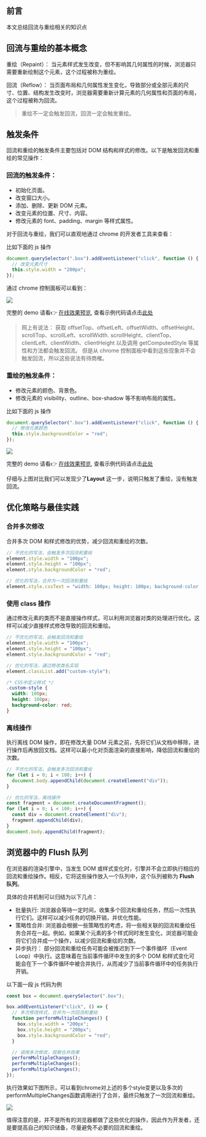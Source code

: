 ## 前言

本文总结回流与重绘相关的知识点

## 回流与重绘的基本概念

重绘（Repaint）： 当元素样式发生改变，但不影响其几何属性的时候，浏览器只需要重新绘制这个元素，这个过程被称为重绘。

回流（Reflow）： 当页面布局和几何属性发生变化，导致部分或全部元素的尺寸、位置、结构发生改变时，浏览器需要重新计算元素的几何属性和页面的布局，这个过程被称为回流。

> 重绘不一定会触发回流，回流一定会触发重绘。

## 触发条件

回流和重绘的触发条件主要包括对 DOM 结构和样式的修改。以下是触发回流和重绘的常见操作：

### 回流的触发条件：

- 初始化页面。
- 改变窗口大小。
- 添加、删除、更新 DOM 元素。
- 改变元素的位置、尺寸、内容。
- 修改元素的 font、padding、margin 等样式属性。

对于回流与重绘，我们可以直观地通过 chrome 的开发者工具来查看：

比如下面的 js 操作

```js
document.querySelector(".box").addEventListener("click", function () {
  // 改变元素尺寸
  this.style.width = "200px";
});
```

通过 chrome 控制面板可以看到：

![](https://cdn.jsdelivr.net/gh/chenxiaoyao6228/cloudimg@main/2023/repaint-screenshot-1.png)

完整的 demo 请看👉 [在线效果预览](https://chenxiaoyao6228.github.io/html-preview/?https://github.com/chenxiaoyao6228/fe-notes/blob/main/性能优化/_demo/reflow-repaint/change-resize.html), 查看示例代码请点击[此处](./_demo/reflow-repaint/change-resize.html)

> 网上有说法： 获取 offsetTop、offsetLeft、offsetWidth、offsetHeight、scrollTop、scrollLeft、scrollWidth.
> scrollHeight、clientTop、clientLeft、clientWidth、clientHeight 以及调用 getComputedStyle 等属性和方法都会触发回流。
> 但是从 chrome 控制面板中看到这些现象并不会触发回流，所以这些说法有待商榷。

### 重绘的触发条件：

- 修改元素的颜色、背景色。
- 修改元素的 visibility、outline、box-shadow 等不影响布局的属性。

比如下面的 js 操作

```js
document.querySelector(".box").addEventListener("click", function () {
  // 修改元素颜色
  this.style.backgroundColor = "red";
});
```

![](https://cdn.jsdelivr.net/gh/chenxiaoyao6228/cloudimg@main/2023/repaint-screenshot-2.png)

完整的 demo 请看👉 [在线效果预览](https://chenxiaoyao6228.github.io/html-preview/?https://github.com/chenxiaoyao6228/fe-notes/blob/main/性能优化/_demo/reflow-repaint/change-color.html), 查看示例代码请点击[此处](./_demo/reflow-repaint/change-color.html)

仔细与上图对比我们可以发现少了**Layout** 这一步，说明只触发了重绘，没有触发回流。

## 优化策略与最佳实践

### 合并多次修改

合并多次 DOM 和样式修改的优势，减少回流和重绘的次数。

```js
// 不优化的写法，会触发多次回流和重绘
element.style.width = "100px";
element.style.height = "100px";
element.style.backgroundColor = "red";

// 优化的写法，合并为一次回流和重绘
element.style.cssText = "width: 100px; height: 100px; background-color: red;";
```

### 使用 class 操作

通过修改元素的类而不是直接操作样式，可以利用浏览器对类的处理进行优化。这样可以减少直接样式修改导致的回流和重绘。

```js
// 不优化的写法，会触发回流和重绘
element.style.width = "100px";
element.style.height = "100px";
element.style.backgroundColor = "red";

// 优化的写法，通过修改类名实现
element.classList.add("custom-style");
```

```css
/* CSS中定义样式 */
.custom-style {
  width: 100px;
  height: 100px;
  background-color: red;
}
```

### 离线操作

执行离线 DOM 操作，即在修改大量 DOM 元素之前，先将它们从文档中移除，进行操作后再放回文档。这样可以最小化对页面渲染的直接影响，降低回流和重绘的次数。

```js
// 不优化的写法，会触发多次回流和重绘
for (let i = 0; i < 100; i++) {
  document.body.appendChild(document.createElement("div"));
}

// 优化的写法，离线操作
const fragment = document.createDocumentFragment();
for (let i = 0; i < 100; i++) {
  const div = document.createElement("div");
  fragment.appendChild(div);
}
document.body.appendChild(fragment);
```

## 浏览器中的 Flush 队列

在浏览器的渲染引擎中，当发生 DOM 或样式变化时，引擎并不会立即执行相应的回流和重绘操作。相反，它将这些操作放入一个队列中，这个队列被称为 **Flush 队列**。

具体的合并机制可以归结为以下几点：

- 批量执行: 浏览器会等待一定时间，收集多个回流和重绘任务，然后一次性执行它们。这样可以减少任务的切换开销，并优化性能。
- 策略性合并: 浏览器会根据一些策略性的考虑，将一些相关联的回流和重绘任务合并在一起。例如，如果某个元素的多个样式同时发生变化，浏览器可能会将它们合并成一个操作，以减少回流和重绘的次数。
- 异步执行： 部分回流和重绘任务可能会被推迟到下一个事件循环（Event Loop）中执行。这意味着在当前事件循环中发生的多个 DOM 和样式变化可能会在下一个事件循环中被合并执行，从而减少了当前事件循环中的任务执行开销。

以下面一段 js 代码为例

```js
const box = document.querySelector(".box");

box.addEventListener("click", () => {
  // 多次修改样式，合并为一次回流和重绘
  function performMultipleChanges() {
    box.style.width = "200px";
    box.style.height = "200px";
    box.style.backgroundColor = "red";
  }

  // 调用多次修改，观察合并效果
  performMultipleChanges();
  performMultipleChanges();
  performMultipleChanges();
});
```

执行效果如下图所示，可以看到chrome对上述的多个style变更以及多次的performMultipleChanges函数调用进行了合并，最终只触发了一次回流和重绘。

![](https://cdn.jsdelivr.net/gh/chenxiaoyao6228/cloudimg@main/2023/repaint-screenshot-3.png)


值得注意的是，并不是所有的浏览器都做了这些优化的操作，因此作为开发者，还是要提高自己的知识储备，尽量避免不必要的回流和重绘。


